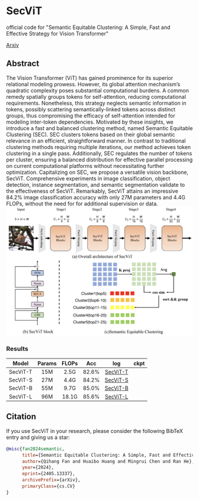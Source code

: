 # SecViT
official code for "Semantic Equitable Clustering: A Simple, Fast and Effective Strategy for Vision Transformer"

[Arxiv](https://arxiv.org/abs/2405.13337)

## Abstract
The Vision Transformer (ViT) has gained prominence for its superior relational modeling prowess. However, its global attention mechanism’s quadratic complexity poses substantial computational burdens. A common remedy spatially groups tokens for self-attention, reducing computational requirements. Nonetheless, this strategy neglects semantic information in tokens, possibly scattering semantically-linked tokens across distinct groups, thus compromising the efficacy of self-attention intended for modeling inter-token dependencies. Motivated by
these insights, we introduce a fast and balanced clustering method, named Semantic Equitable Clustering (SEC). SEC clusters tokens based on their global semantic relevance in an efficient, straightforward manner. In contrast to traditional clustering methods requiring multiple iterations, our method achieves token clustering in a single pass. Additionally, SEC regulates the number of tokens per cluster, ensuring a balanced distribution for effective parallel processing on current computational platforms without necessitating further optimization. Capitalizing on SEC, we propose a versatile vision backbone, SecViT. Comprehensive experiments in image classification, object detection, instance segmentation, and semantic segmentation validate to the effectiveness of SecViT. Remarkably, SecViT attains an impressive 84.2% image classification accuracy with only 27M parameters and 4.4G FLOPs, without the need for for additional supervision or data.![SecViT](SecViT.png)

### Results
|Model|Params|FLOPs|Acc|log|ckpt|
|:---:|:---:|:---:|:---:|:---:|:---:|
|SecViT-T|15M|2.5G|82.6%|[SecViT-T](https://pan.baidu.com/s/1DLAnq0Q_6v50vbs3w8cbrQ?pwd=56ez)|
|SecViT-S|27M|4.4G|84.2%|[SecViT-S](https://pan.baidu.com/s/1oMaCsXFjsawy3vllV7zmwg?pwd=ga8j)|
|SecViT-B|55M|9.7G|85.0%|[SecViT-B](https://pan.baidu.com/s/19By5MEvs7ej_t4JlXrMhWQ?pwd=vgv9)|
|SecViT-L|96M|18.1G|85.6%|[SecViT-L](https://pan.baidu.com/s/1J3cckabSXPD-XUd3XHR7Lw?pwd=558b)|

## Citation

If you use SecViT in your research, please consider the following BibTeX entry and giving us a star:
```BibTeX
@misc{fan2024semantic,
      title={Semantic Equitable Clustering: A Simple, Fast and Effective Strategy for Vision Transformer}, 
      author={Qihang Fan and Huaibo Huang and Mingrui Chen and Ran He},
      year={2024},
      eprint={2405.13337},
      archivePrefix={arXiv},
      primaryClass={cs.CV}
}
